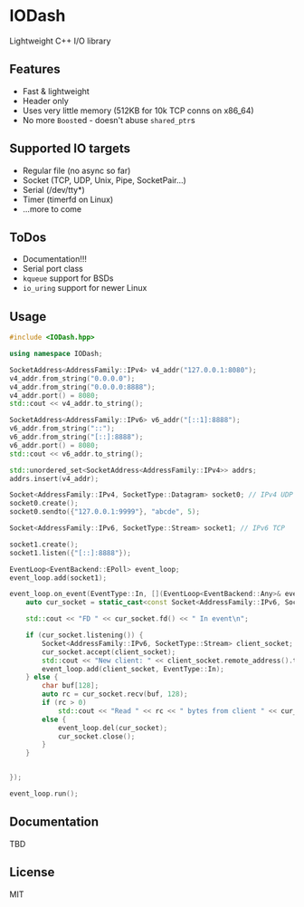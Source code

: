 # IODash
Lightweight C++ I/O library

## Features
-  Fast & lightweight
-  Header only
-  Uses very little memory (512KB for 10k TCP conns on x86_64)
-  No more `Boost`ed - doesn't abuse `shared_ptr`s

## Supported IO targets
-  Regular file (no async so far)
-  Socket (TCP, UDP, Unix, Pipe, SocketPair...)
-  Serial (/dev/tty*)
-  Timer (timerfd on Linux)
-  ...more to come

## ToDos
-  Documentation!!!
-  Serial port class
-  `kqueue` support for BSDs
-  `io_uring` support for newer Linux

## Usage
```cpp
#include <IODash.hpp>

using namespace IODash;
```

```cpp
SocketAddress<AddressFamily::IPv4> v4_addr("127.0.0.1:8080");
v4_addr.from_string("0.0.0.0");
v4_addr.from_string("0.0.0.0:8888");
v4_addr.port() = 8080;
std::cout << v4_addr.to_string();

SocketAddress<AddressFamily::IPv6> v6_addr("[::1]:8888");
v6_addr.from_string("::");
v6_addr.from_string("[::]:8888");
v6_addr.port() = 8080;
std::cout << v6_addr.to_string();

std::unordered_set<SocketAddress<AddressFamily::IPv4>> addrs;
addrs.insert(v4_addr);
```

```cpp
Socket<AddressFamily::IPv4, SocketType::Datagram> socket0; // IPv4 UDP
socket0.create();
socket0.sendto({"127.0.0.1:9999"}, "abcde", 5);
```

```cpp
Socket<AddressFamily::IPv6, SocketType::Stream> socket1; // IPv6 TCP

socket1.create();
socket1.listen({"[::]:8888"});

EventLoop<EventBackend::EPoll> event_loop;
event_loop.add(socket1);

event_loop.on_event(EventType::In, [](EventLoop<EventBackend::Any>& event_loop, const File& so, EventType ev, int& userdata){
    auto cur_socket = static_cast<const Socket<AddressFamily::IPv6, SocketType::Stream>&>(so);

    std::cout << "FD " << cur_socket.fd() << " In event\n";

    if (cur_socket.listening()) {
        Socket<AddressFamily::IPv6, SocketType::Stream> client_socket;
        cur_socket.accept(client_socket);
        std::cout << "New client: " << client_socket.remote_address().to_string() << "\n";
        event_loop.add(client_socket, EventType::In);
    } else {
        char buf[128];
        auto rc = cur_socket.recv(buf, 128);
        if (rc > 0)
            std::cout << "Read " << rc << " bytes from client " << cur_socket.remote_address().to_string() << "\n";
        else {
            event_loop.del(cur_socket);
            cur_socket.close();
        }
    }


});

event_loop.run();
```

## Documentation
TBD

## License
MIT
